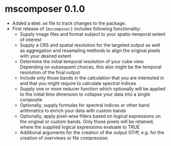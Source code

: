 # mscomposer 0.1.0

* Added a `NEWS.md` file to track changes to the package.
* First release of `{mscomposer}` includes following functionality:
  * Supply image files and format subject to your spatio-temporal extent
    of interest
  * Supply a CRS and spatial resolution for the targeted output as well as
    aggregation and resampling methods to align the original pixels with your
    desired extent
  * Determine the initial temporal resolution of your cube view. Depending
    on subsequent choices, this also might be the temporal resolution of the final 
    output
  * Include only those bands in the calculation that you are interested in and 
    that you might require to calculate spectral indices
  * Supply one or more reducer function which optionally will be applied to the
    initial time dimension to collapse your data into a single composite
  * Optionally, supply formulas for spectral indices or other band arithmetics
    to enrich your data with custom bands
  * Optionally, apply pixel-wise filters based on logical expressions on the
    original or custom bands. Only those pixels will be retained, where the
    supplied logical expressions evaluate to TRUE
  * Additional arguments for the creation of the output GTiff, e.g. for the 
    creation of overviews or file compression
